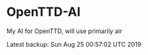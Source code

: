 # OpenTTD-AI
My AI for OpenTTD, will use primarily air

Latest backup: Sun Aug 25 00:57:02 UTC 2019
